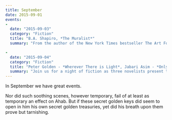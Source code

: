 ```yaml
---
title: September
date: 2015-09-01
events:
-
  date: "2015-09-03"
  category: "Fiction"
  title: "B.A. Shapiro, *The Muralist*"
  summary: "From the author of the New York Times bestseller The Art Forger comes a thrilling new novel that traces the life and mysterious disappearance of a brilliant young artist on the eve of World War II. Entwining the lives of both historical and fictional characters, and moving between the past and the present, The Muralist plunges readers into the divisiveness of prewar politics and the largely forgotten plight of European refugees refused entrance to the United States."

-
  date: "2015-09-04"
  category: "Fiction"
  title: "Peter Golden - *Wherever There is Light*, Jabari Asim - *Only the Strong*, Randy Susan Meyers - *Accidents of Marriage*"
  summary: "Join us for a night of fiction as three novelists present their latest works and discuss how social issues arise in literature. Peter Golden’s Wherever There is Light chronicles the decades-long love affair between a Jewish immigrant and the granddaughter of a slave. In Only the Strong Jabari Asim skillfully renders a compelling portrait of 1970s urban life in the wake of the last major civil-rights bill. Randy Susan Meyers explores emotional abuse, traumatic injury, and children lost in the shuffle in Accidents of Marriage."
---
```

In September we have great events.

Nor did such soothing scenes, however temporary, fail of at least as temporary an effect on Ahab. But if these secret golden keys did seem to open in him his own secret golden treasuries, yet did his breath upon them prove but tarnishing.